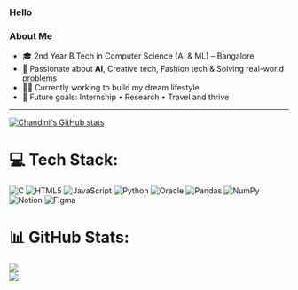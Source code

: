 ### Hello

### About Me

* 🎓 2nd Year B.Tech in Computer Science (AI & ML) – Bangalore
* 🧠 Passionate about **AI**, Creative tech, Fashion tech & Solving real-world problems
* 🏋️‍♀️ Currently working to build my dream lifestyle
* 💼 Future goals:  Internship • Research • Travel and thrive

---
[![Chandini's GitHub stats](https://github-readme-stats.vercel.app/api?username=chandini-narayana)](https://github.com/anuraghazra/github-readme-stats)

# 💻 Tech Stack:
![C](https://img.shields.io/badge/c-%2300599C.svg?style=for-the-badge&logo=c&logoColor=white) 
![HTML5](https://img.shields.io/badge/html5-%23E34F26.svg?style=for-the-badge&logo=html5&logoColor=white) 
![JavaScript](https://img.shields.io/badge/javascript-%23323330.svg?style=for-the-badge&logo=javascript&logoColor=%23F7DF1E) 
![Python](https://img.shields.io/badge/python-3670A0?style=for-the-badge&logo=python&logoColor=ffdd54) 
![Oracle](https://img.shields.io/badge/Oracle-F80000?style=for-the-badge&logo=oracle&logoColor=white) 
![Pandas](https://img.shields.io/badge/pandas-%23150458.svg?style=for-the-badge&logo=pandas&logoColor=white) 
![NumPy](https://img.shields.io/badge/numpy-%23013243.svg?style=for-the-badge&logo=numpy&logoColor=white) 
![Notion](https://img.shields.io/badge/Notion-%23000000.svg?style=for-the-badge&logo=notion&logoColor=white) 
![Figma](https://img.shields.io/badge/figma-%23F24E1E.svg?style=for-the-badge&logo=figma&logoColor=white)

# 📊 GitHub Stats:
![](https://github-readme-stats.vercel.app/api?username=chandini-narayana&theme=dark&hide_border=false&include_all_commits=false&count_private=false)<br/>
![](https://nirzak-streak-stats.vercel.app/?user=chandini-narayana&theme=dark&hide_border=false)
